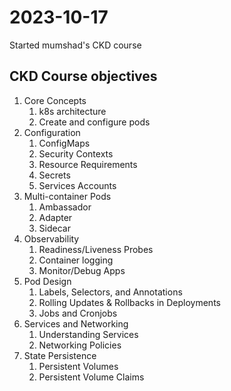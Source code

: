 # 2023-10-17

Started mumshad's CKD course

## CKD Course objectives

1. Core Concepts
    1. k8s architecture
    1. Create and configure pods
1. Configuration
    1. ConfigMaps
    1. Security Contexts
    1. Resource Requirements
    1. Secrets
    1. Services Accounts
1. Multi-container Pods
    1. Ambassador
    1. Adapter
    1. Sidecar
1. Observability
    1. Readiness/Liveness Probes
    1. Container logging
    1. Monitor/Debug Apps
1. Pod Design
    1. Labels, Selectors, and Annotations
    1. Rolling Updates & Rollbacks in Deployments
    1. Jobs and Cronjobs
1. Services and Networking
    1. Understanding Services
    1. Networking Policies
1. State Persistence
    1. Persistent Volumes
    1. Persistent Volume Claims
